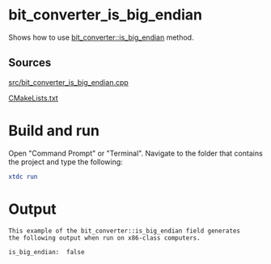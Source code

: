 # bit_converter_is_big_endian

Shows how to use [bit_converter::is_big_endian](https://gammasoft71.github.io/xtd/reference_guides/latest/classxtd_1_1bit__converter.html#a604c4e12079655a803ed3a3e78dde225) method.

## Sources

[src/bit_converter_is_big_endian.cpp](src/bit_converter_is_big_endian.cpp)

[CMakeLists.txt](CMakeLists.txt)

# Build and run

Open "Command Prompt" or "Terminal". Navigate to the folder that contains the project and type the following:

```cmake
xtdc run
```

# Output

```
This example of the bit_converter::is_big_endian field generates
the following output when run on x86-class computers.
 
is_big_endian:  false
```
